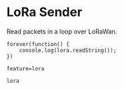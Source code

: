 # LoRa Sender

Read packets in a loop over LoRaWan.

```blocks
forever(function() {
    console.log(lora.readString());
})
```

```config
feature=lora
```

```package
lora
```